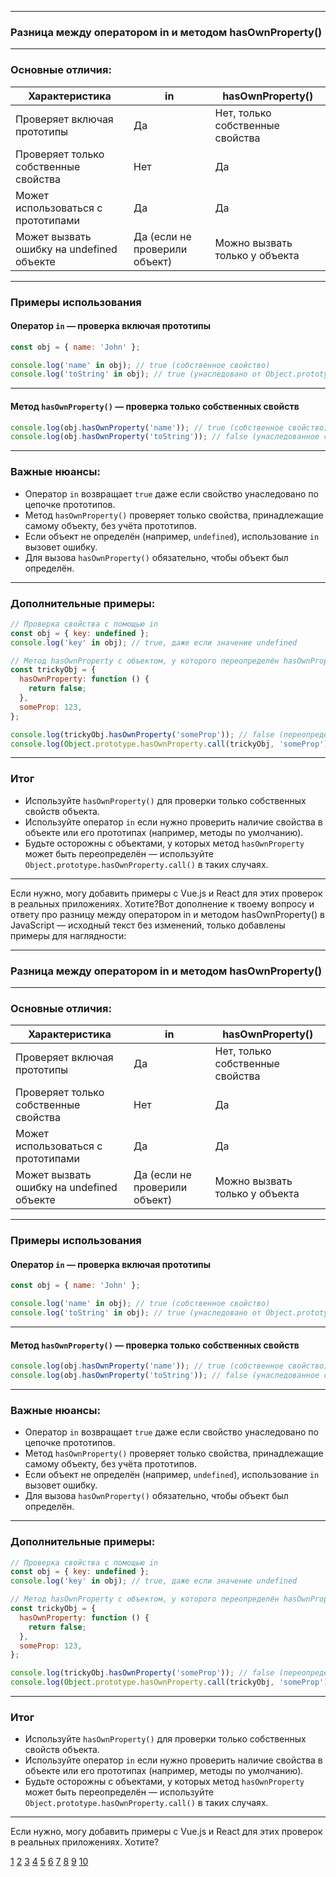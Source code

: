 
---

### Разница между оператором in и методом hasOwnProperty()

---

### Основные отличия:

| Характеристика                            | in                            | hasOwnProperty()                 |
| ----------------------------------------- | ----------------------------- | -------------------------------- |
| Проверяет включая прототипы               | Да                            | Нет, только собственные свойства |
| Проверяет только собственные свойства     | Нет                           | Да                               |
| Может использоваться с прототипами        | Да                            | Да                               |
| Может вызвать ошибку на undefined объекте | Да (если не проверили объект) | Можно вызвать только у объекта   |

---

### Примеры использования

#### Оператор `in` — проверка включая прототипы

```js
const obj = { name: 'John' };

console.log('name' in obj); // true (собственное свойство)
console.log('toString' in obj); // true (унаследовано от Object.prototype)
```

---

#### Метод `hasOwnProperty()` — проверка только собственных свойств

```js
console.log(obj.hasOwnProperty('name')); // true (собственное свойство)
console.log(obj.hasOwnProperty('toString')); // false (унаследованное свойство)
```

---

### Важные нюансы:

- Оператор `in` возвращает `true` даже если свойство унаследовано по цепочке прототипов.
- Метод `hasOwnProperty()` проверяет только свойства, принадлежащие самому объекту, без учёта прототипов.
- Если объект не определён (например, `undefined`), использование `in` вызовет ошибку.
- Для вызова `hasOwnProperty()` обязательно, чтобы объект был определён.

---

### Дополнительные примеры:

```js
// Проверка свойства с помощью in
const obj = { key: undefined };
console.log('key' in obj); // true, даже если значение undefined

// Метод hasOwnProperty с объектом, у которого переопределён hasOwnProperty
const trickyObj = {
  hasOwnProperty: function () {
    return false;
  },
  someProp: 123,
};

console.log(trickyObj.hasOwnProperty('someProp')); // false (переопределено)
console.log(Object.prototype.hasOwnProperty.call(trickyObj, 'someProp')); // true (правильный вызов)
```

---

### Итог

- Используйте `hasOwnProperty()` для проверки только собственных свойств объекта.
- Используйте оператор `in` если нужно проверить наличие свойства в объекте или его прототипах (например, методы по умолчанию).
- Будьте осторожны с объектами, у которых метод `hasOwnProperty` может быть переопределён — используйте `Object.prototype.hasOwnProperty.call()` в таких случаях.

---

Если нужно, могу добавить примеры с Vue.js и React для этих проверок в реальных приложениях. Хотите?Вот дополнение к твоему вопросу и ответу про разницу между оператором in и методом hasOwnProperty() в JavaScript — исходный текст без изменений, только добавлены примеры для наглядности:

---

### Разница между оператором in и методом hasOwnProperty()

---

### Основные отличия:

| Характеристика                            | in                            | hasOwnProperty()                 |
| ----------------------------------------- | ----------------------------- | -------------------------------- |
| Проверяет включая прототипы               | Да                            | Нет, только собственные свойства |
| Проверяет только собственные свойства     | Нет                           | Да                               |
| Может использоваться с прототипами        | Да                            | Да                               |
| Может вызвать ошибку на undefined объекте | Да (если не проверили объект) | Можно вызвать только у объекта   |

---

### Примеры использования

#### Оператор `in` — проверка включая прототипы

```js
const obj = { name: 'John' };

console.log('name' in obj); // true (собственное свойство)
console.log('toString' in obj); // true (унаследовано от Object.prototype)
```

---

#### Метод `hasOwnProperty()` — проверка только собственных свойств

```js
console.log(obj.hasOwnProperty('name')); // true (собственное свойство)
console.log(obj.hasOwnProperty('toString')); // false (унаследованное свойство)
```

---

### Важные нюансы:

- Оператор `in` возвращает `true` даже если свойство унаследовано по цепочке прототипов.
- Метод `hasOwnProperty()` проверяет только свойства, принадлежащие самому объекту, без учёта прототипов.
- Если объект не определён (например, `undefined`), использование `in` вызовет ошибку.
- Для вызова `hasOwnProperty()` обязательно, чтобы объект был определён.

---

### Дополнительные примеры:

```js
// Проверка свойства с помощью in
const obj = { key: undefined };
console.log('key' in obj); // true, даже если значение undefined

// Метод hasOwnProperty с объектом, у которого переопределён hasOwnProperty
const trickyObj = {
  hasOwnProperty: function () {
    return false;
  },
  someProp: 123,
};

console.log(trickyObj.hasOwnProperty('someProp')); // false (переопределено)
console.log(Object.prototype.hasOwnProperty.call(trickyObj, 'someProp')); // true (правильный вызов)
```

---

### Итог

- Используйте `hasOwnProperty()` для проверки только собственных свойств объекта.
- Используйте оператор `in` если нужно проверить наличие свойства в объекте или его прототипах (например, методы по умолчанию).
- Будьте осторожны с объектами, у которых метод `hasOwnProperty` может быть переопределён — используйте `Object.prototype.hasOwnProperty.call()` в таких случаях.

---

Если нужно, могу добавить примеры с Vue.js и React для этих проверок в реальных приложениях. Хотите?

[1](https://sky.pro/wiki/javascript/proverka-suschestvovaniya-svoystva-obyekta-cherez-peremennuyu-v-js/)
[2](https://developer.mozilla.org/ru/docs/Web/JavaScript/Reference/Global_Objects/Object/hasOwnProperty)
[3](https://ru.stackoverflow.com/questions/1179530/%D0%A1%D0%BF%D0%BE%D1%81%D0%BE%D0%B1%D1%8B-%D0%BF%D1%80%D0%BE%D0%B2%D0%B5%D1%80%D0%BA%D0%B8-%D0%BD%D0%B0%D0%BB%D0%B8%D1%87%D0%B8%D1%8F-%D1%81%D0%B2%D0%BE%D0%B9%D1%81%D1%82%D0%B2%D0%B0-%D0%BE%D0%B1%D1%8A%D0%B5%D0%BA%D1%82%D0%B0)
[4](https://habr.com/ru/articles/250481/)
[5](https://webformyself.com/3-sposoba-proverit-v-javascript-est-li-u-obekta-svojstvo/)
[6](https://masteringjs.io/tutorials/fundamentals/hasownproperty)
[7](https://learn.javascript.ru/prototype)
[8](https://behemothoz.gitbooks.io/js-learn/content/object/oshibki-dostupa-k-svoistvam.html)
[9](https://doka.guide/js/objects-objects-everywhere/)
[10](https://javascript.ru/tutorial/object/intro)
